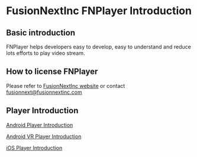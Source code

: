 # FusionNextInc FNPlayer Introduction
## Basic introduction
FNPlayer helps developers easy to develop, easy to understand and reduce lots efforts to play video stream. 

## How to license FNPlayer
Please refer to [FusionNextInc website](https://fusionnextinc.com "FusionNextInc") or contact <fusionnext@fusionnextinc.com>

<a name="FNCameraDocument"></a>
## Player Introduction
[Android Player Introduction](https://github.com/fusion-next/Document_FNCamera/wiki/Home_Android)

[Android VR Player Introduction](https://github.com/fusion-next/Document_FNPlayer/wiki/Home_Android_VR)

[iOS Player Introduction](https://github.com/fusion-next/Document_FNCamera/wiki/Home_iOS)

